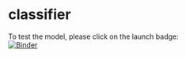 # classifier

To test the model, please click on the launch badge: <br />
[![Binder](https://mybinder.org/badge_logo.svg)](https://mybinder.org/v2/gh/Amanda-Quirino/classifier/HEAD?urlpath=%2Fvoila%2Frender%2Fclassifier.ipynb)
